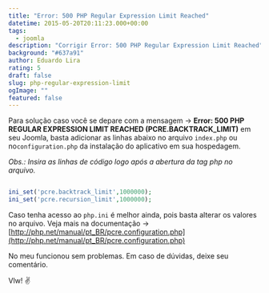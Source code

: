```yaml
---
title: "Error: 500 PHP Regular Expression Limit Reached"
datetime: 2015-05-20T20:11:23.000+00:00
tags:
  - joomla
description: "Corrigir Error: 500 PHP Regular Expression Limit Reached"
background: "#637a91"
author: Eduardo Lira
rating: 5
draft: false
slug: php-regular-expression-limit
ogImage: ""
featured: false
---
```


Para solução caso você se depare com a mensagem -> **Error: 500 PHP REGULAR EXPRESSION LIMIT REACHED (PCRE.BACKTRACK_LIMIT)** em seu Joomla, basta adicionar as linhas abaixo no arquivo <code>index.php</code> ou no<code>configuration.php</code> da instalação do aplicativo em sua hospedagem.

_Obs.: Insira as linhas de código logo após a abertura da tag php no arquivo._

```php

ini_set('pcre.backtrack_limit',1000000);
ini_set('pcre.recursion_limit',1000000);

```

Caso tenha acesso ao <code>php.ini</code> é melhor ainda, pois basta alterar os valores no arquivo.
Veja mais na documentação -> [http://php.net/manual/pt_BR/pcre.configuration.php](http://php.net/manual/pt_BR/pcre.configuration.php)

No meu funcionou sem problemas.
Em caso de dúvidas, deixe seu comentário.

Vlw! :v:
